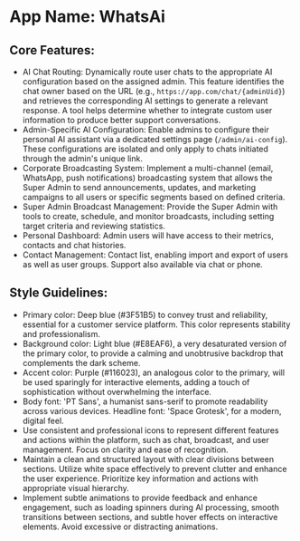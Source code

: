 # **App Name**: WhatsAi

## Core Features:

- AI Chat Routing: Dynamically route user chats to the appropriate AI configuration based on the assigned admin. This feature identifies the chat owner based on the URL (e.g., `https://app.com/chat/{adminUid}`) and retrieves the corresponding AI settings to generate a relevant response. A tool helps determine whether to integrate custom user information to produce better support conversations.
- Admin-Specific AI Configuration: Enable admins to configure their personal AI assistant via a dedicated settings page (`/admin/ai-config`). These configurations are isolated and only apply to chats initiated through the admin's unique link.
- Corporate Broadcasting System: Implement a multi-channel (email, WhatsApp, push notifications) broadcasting system that allows the Super Admin to send announcements, updates, and marketing campaigns to all users or specific segments based on defined criteria.
- Super Admin Broadcast Management: Provide the Super Admin with tools to create, schedule, and monitor broadcasts, including setting target criteria and reviewing statistics.
- Personal Dashboard: Admin users will have access to their metrics, contacts and chat histories.
- Contact Management: Contact list, enabling import and export of users as well as user groups. Support also available via chat or phone.

## Style Guidelines:

- Primary color: Deep blue (#3F51B5) to convey trust and reliability, essential for a customer service platform. This color represents stability and professionalism.
- Background color: Light blue (#E8EAF6), a very desaturated version of the primary color, to provide a calming and unobtrusive backdrop that complements the dark scheme.
- Accent color: Purple (#116023), an analogous color to the primary, will be used sparingly for interactive elements, adding a touch of sophistication without overwhelming the interface.
- Body font: 'PT Sans', a humanist sans-serif to promote readability across various devices. Headline font: 'Space Grotesk', for a modern, digital feel.
- Use consistent and professional icons to represent different features and actions within the platform, such as chat, broadcast, and user management. Focus on clarity and ease of recognition.
- Maintain a clean and structured layout with clear divisions between sections. Utilize white space effectively to prevent clutter and enhance the user experience. Prioritize key information and actions with appropriate visual hierarchy.
- Implement subtle animations to provide feedback and enhance engagement, such as loading spinners during AI processing, smooth transitions between sections, and subtle hover effects on interactive elements. Avoid excessive or distracting animations.